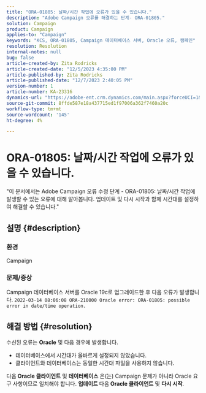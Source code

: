 ```yaml
---
title: "ORA-01805: 날짜/시간 작업에 오류가 있을 수 있습니다."
description: "Adobe Campaign 오류를 해결하는 단계- ORA-01805."
solution: Campaign
product: Campaign
applies-to: "Campaign"
keywords: "KCS, ORA-01805, Campaign 데이터베이스 서버, Oracle 오류, 캠페인"
resolution: Resolution
internal-notes: null
bug: false
article-created-by: Zita Rodricks
article-created-date: "12/5/2023 4:35:00 PM"
article-published-by: Zita Rodricks
article-published-date: "12/7/2023 2:40:05 PM"
version-number: 1
article-number: KA-23316
dynamics-url: "https://adobe-ent.crm.dynamics.com/main.aspx?forceUCI=1&pagetype=entityrecord&etn=knowledgearticle&id=6e5fe63a-8c93-ee11-be37-6045bd0061cb"
source-git-commit: 8ffde587e18a437715ed1f97006a362f7460a20c
workflow-type: tm+mt
source-wordcount: '145'
ht-degree: 4%

---
```


# ORA-01805: 날짜/시간 작업에 오류가 있을 수 있습니다.


&quot;이 문서에서는 Adobe Campaign 오류 수정 단계 - ORA-01805: 날짜/시간 작업에 발생할 수 있는 오류에 대해 알아봅니다. 업데이트 및 다시 시작과 함께 시간대를 설정하여 해결할 수 있습니다.&quot;

## 설명 {#description}


### <b>환경</b>

Campaign



### <b>문제/증상</b>

Campaign 데이터베이스 서버를 Oracle 19c로 업그레이드한 후 다음 오류가 발생합니다. `2022-03-14 08:06:08 ORA-210000 Oracle error: ORA-01805: possible error in date/time operation.`


## 해결 방법 {#resolution}


수신된 오류는 <b>Oracle</b> 및 다음 경우에 발생합니다.

- 데이터베이스에서 시간대가 올바르게 설정되지 않았습니다.
- 클라이언트와 데이터베이스는 동일한 시간대 파일을 사용하지 않습니다.


다음<b> Oracle 클라이언트</b> 및 <b>데이터베이스</b> 은(는) Campaign 문제가 아니라 Oracle 요구 사항이므로 일치해야 합니다. <b>업데이트 </b>다음<b> Oracle 클라이언트</b> 및 <b>다시 시작</b>.
